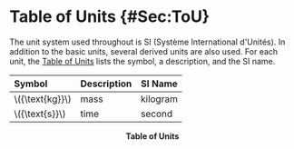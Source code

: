 # Table of Units {#Sec:ToU}

The unit system used throughout is SI (Système International d'Unités). In addition to the basic units, several derived units are also used. For each unit, the [Table of Units](./SecToU.md#Table:ToU) lists the symbol, a description, and the SI name.

<div id="Table:ToU"></div>

|Symbol           |Description|SI Name |
|:----------------|:----------|:-------|
|\\({\text{kg}}\\)|mass       |kilogram|
|\\({\text{s}}\\) |time       |second  |

**<p align="center">Table of Units</p>**


